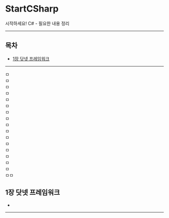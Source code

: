 # StartCSharp
시작하세요! C# - 필요한 내용 정리

---

## 목차
- [1장 닷넷 프레임워크](##-1장-닷넷-프레임워크)

---
ㅁ   
ㅁ   
ㅁ   
ㅁ   
ㅁ   
ㅁ   
ㅁ   
ㅁ   
ㅁ   
ㅁ   
ㅁ   
ㅁ   
ㅁ   
ㅁ   
ㅁ   
ㅁ   
ㅁㅁ   
   
## 1장 닷넷 프레임워크
-

---

